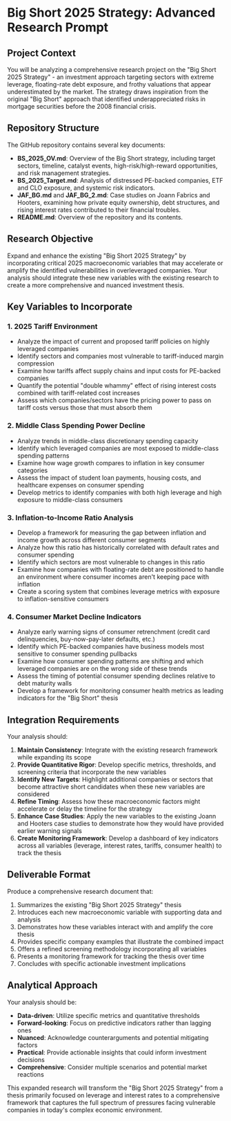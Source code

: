 # Big Short 2025 Strategy: Advanced Research Prompt

## Project Context
You will be analyzing a comprehensive research project on the "Big Short 2025 Strategy" - an investment approach targeting sectors with extreme leverage, floating-rate debt exposure, and frothy valuations that appear underestimated by the market. The strategy draws inspiration from the original "Big Short" approach that identified underappreciated risks in mortgage securities before the 2008 financial crisis.

## Repository Structure
The GitHub repository contains several key documents:
- **BS_2025_OV.md**: Overview of the Big Short strategy, including target sectors, timeline, catalyst events, high-risk/high-reward opportunities, and risk management strategies.
- **BS_2025_Target.md**: Analysis of distressed PE-backed companies, ETF and CLO exposure, and systemic risk indicators.
- **JAF_BG.md** and **JAF_BG_2.md**: Case studies on Joann Fabrics and Hooters, examining how private equity ownership, debt structures, and rising interest rates contributed to their financial troubles.
- **README.md**: Overview of the repository and its contents.

## Research Objective
Expand and enhance the existing "Big Short 2025 Strategy" by incorporating critical 2025 macroeconomic variables that may accelerate or amplify the identified vulnerabilities in overleveraged companies. Your analysis should integrate these new variables with the existing research to create a more comprehensive and nuanced investment thesis.

## Key Variables to Incorporate

### 1. 2025 Tariff Environment
- Analyze the impact of current and proposed tariff policies on highly leveraged companies
- Identify sectors and companies most vulnerable to tariff-induced margin compression
- Examine how tariffs affect supply chains and input costs for PE-backed companies
- Quantify the potential "double whammy" effect of rising interest costs combined with tariff-related cost increases
- Assess which companies/sectors have the pricing power to pass on tariff costs versus those that must absorb them

### 2. Middle Class Spending Power Decline
- Analyze trends in middle-class discretionary spending capacity
- Identify which leveraged companies are most exposed to middle-class spending patterns
- Examine how wage growth compares to inflation in key consumer categories
- Assess the impact of student loan payments, housing costs, and healthcare expenses on consumer spending
- Develop metrics to identify companies with both high leverage and high exposure to middle-class consumers

### 3. Inflation-to-Income Ratio Analysis
- Develop a framework for measuring the gap between inflation and income growth across different consumer segments
- Analyze how this ratio has historically correlated with default rates and consumer spending
- Identify which sectors are most vulnerable to changes in this ratio
- Examine how companies with floating-rate debt are positioned to handle an environment where consumer incomes aren't keeping pace with inflation
- Create a scoring system that combines leverage metrics with exposure to inflation-sensitive consumers

### 4. Consumer Market Decline Indicators
- Analyze early warning signs of consumer retrenchment (credit card delinquencies, buy-now-pay-later defaults, etc.)
- Identify which PE-backed companies have business models most sensitive to consumer spending pullbacks
- Examine how consumer spending patterns are shifting and which leveraged companies are on the wrong side of these trends
- Assess the timing of potential consumer spending declines relative to debt maturity walls
- Develop a framework for monitoring consumer health metrics as leading indicators for the "Big Short" thesis

## Integration Requirements
Your analysis should:

1. **Maintain Consistency**: Integrate with the existing research framework while expanding its scope
2. **Provide Quantitative Rigor**: Develop specific metrics, thresholds, and screening criteria that incorporate the new variables
3. **Identify New Targets**: Highlight additional companies or sectors that become attractive short candidates when these new variables are considered
4. **Refine Timing**: Assess how these macroeconomic factors might accelerate or delay the timeline for the strategy
5. **Enhance Case Studies**: Apply the new variables to the existing Joann and Hooters case studies to demonstrate how they would have provided earlier warning signals
6. **Create Monitoring Framework**: Develop a dashboard of key indicators across all variables (leverage, interest rates, tariffs, consumer health) to track the thesis

## Deliverable Format
Produce a comprehensive research document that:

1. Summarizes the existing "Big Short 2025 Strategy" thesis
2. Introduces each new macroeconomic variable with supporting data and analysis
3. Demonstrates how these variables interact with and amplify the core thesis
4. Provides specific company examples that illustrate the combined impact
5. Offers a refined screening methodology incorporating all variables
6. Presents a monitoring framework for tracking the thesis over time
7. Concludes with specific actionable investment implications

## Analytical Approach
Your analysis should be:
- **Data-driven**: Utilize specific metrics and quantitative thresholds
- **Forward-looking**: Focus on predictive indicators rather than lagging ones
- **Nuanced**: Acknowledge counterarguments and potential mitigating factors
- **Practical**: Provide actionable insights that could inform investment decisions
- **Comprehensive**: Consider multiple scenarios and potential market reactions

This expanded research will transform the "Big Short 2025 Strategy" from a thesis primarily focused on leverage and interest rates to a comprehensive framework that captures the full spectrum of pressures facing vulnerable companies in today's complex economic environment.

